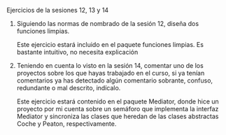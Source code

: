 Ejercicios de la sesiones 12, 13 y 14

1. Siguiendo las normas de nombrado de la sesión 12, diseña dos funciones limpias.

    Este ejercicio estará incluido en el paquete funciones limpias. Es bastante intuitivo, no necesita explicación

2. Teniendo en cuenta lo visto en la sesión 14, comentar uno de los proyectos sobre los que hayas trabajado en
el curso, si ya tenían comentarios ya has detectado algún comentario sobrante, confuso, redundante o mal descrito,
indícalo.

   Este ejercicio estará contenido en el paquete Mediator, donde hice un proyecto por mi cuenta sobre un semáforo
   que implementa la interfaz Mediator y sincroniza las clases que heredan de las clases abstractas 
   Coche y Peaton, respectivamente.